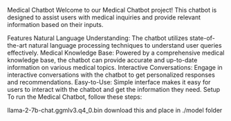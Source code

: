 Medical Chatbot
Welcome to our Medical Chatbot project! This chatbot is designed to assist users with medical inquiries and provide relevant information based on their inputs.

Features
Natural Language Understanding: The chatbot utilizes state-of-the-art natural language processing techniques to understand user queries effectively.
Medical Knowledge Base: Powered by a comprehensive medical knowledge base, the chatbot can provide accurate and up-to-date information on various medical topics.
Interactive Conversations: Engage in interactive conversations with the chatbot to get personalized responses and recommendations.
Easy-to-Use: Simple interface makes it easy for users to interact with the chatbot and get the information they need.
Setup
To run the Medical Chatbot, follow these steps:

llama-2-7b-chat.ggmlv3.q4_0.bin  download this and place in ./model folder
